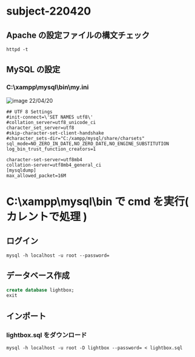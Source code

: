 # subject-220420

## Apache の設定ファイルの構文チェック
```
httpd -t
```


## MySQL の設定
### C:\xampp\mysql\bin\my.ini

![image](https://user-images.githubusercontent.com/1501327/156976420-7b22dfbb-96e9-4d79-ad49-b5e7dba1845e.png)
22/04/20
```
## UTF 8 Settings
#init-connect=\'SET NAMES utf8\'
#collation_server=utf8_unicode_ci
character_set_server=utf8
#skip-character-set-client-handshake
#character_sets-dir="C:/xampp/mysql/share/charsets"
sql_mode=NO_ZERO_IN_DATE,NO_ZERO_DATE,NO_ENGINE_SUBSTITUTION
log_bin_trust_function_creators=1

character-set-server=utf8mb4
collation-server=utf8mb4_general_ci
[mysqldump]
max_allowed_packet=16M
```

# C:\xampp\mysql\bin で cmd を実行( カレントで処理 )

## ログイン
```
mysql -h localhost -u root --password=
```

## データベース作成
```sql
create database lightbox;
exit
```

## インポート
### lightbox.sql をダウンロード
```
mysql -h localhost -u root -D lightbox --password= < lightbox.sql
```
